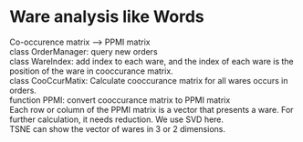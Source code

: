 # Ware analysis like Words 
Co-occurence matrix --> PPMI matrix  
class OrderManager: query new orders   
class WareIndex: add index to each ware, and the index of each ware is the position of the ware in cooccurance matrix.   
class CooCcurMatix: Calculate cooccurance matrix for all wares occurs in orders.   
function PPMI: convert cooccurance matrix to PPMI matrix   
Each row or column of the PPMI matrix is a vector that presents a ware. For further calculation, it needs reduction. We use SVD here.   
TSNE can show the vector of wares in 3 or 2 dimensions.   

